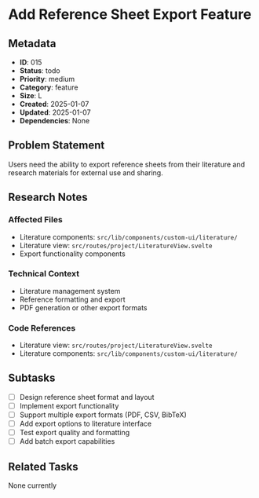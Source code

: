 # Add Reference Sheet Export Feature

## Metadata
- **ID**: 015
- **Status**: todo
- **Priority**: medium
- **Category**: feature
- **Size**: L
- **Created**: 2025-01-07
- **Updated**: 2025-01-07
- **Dependencies**: None

## Problem Statement
Users need the ability to export reference sheets from their literature and research materials for external use and sharing.

## Research Notes
### Affected Files
- Literature components: `src/lib/components/custom-ui/literature/`
- Literature view: `src/routes/project/LiteratureView.svelte`
- Export functionality components

### Technical Context
- Literature management system
- Reference formatting and export
- PDF generation or other export formats

### Code References
- Literature view: `src/routes/project/LiteratureView.svelte`
- Literature components: `src/lib/components/custom-ui/literature/`

## Subtasks
- [ ] Design reference sheet format and layout
- [ ] Implement export functionality
- [ ] Support multiple export formats (PDF, CSV, BibTeX)
- [ ] Add export options to literature interface
- [ ] Test export quality and formatting
- [ ] Add batch export capabilities

## Related Tasks
None currently